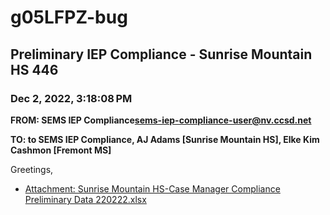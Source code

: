 # g05LFPZ-bug
## Preliminary IEP Compliance - Sunrise Mountain HS 446
### Dec 2, 2022, 3:18:08 PM
**FROM: SEMS IEP Compliance<sems-iep-compliance-user@nv.ccsd.net>**

**TO: to SEMS IEP Compliance, AJ Adams [Sunrise Mountain HS], Elke Kim Cashmon [Fremont MS]**


Greetings, 





* [Attachment: Sunrise Mountain HS-Case Manager Compliance Preliminary Data 220222.xlsx](g05LFPZ-bug-attachment-1.xlsx)
